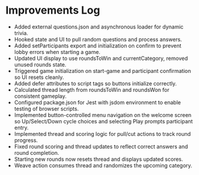 # Improvements Log
- Added external questions.json and asynchronous loader for dynamic trivia.
- Hooked state and UI to pull random questions and process answers.
- Added setParticipants export and initialization on confirm to prevent lobby errors when starting a game.
- Updated UI display to use roundsToWin and currentCategory, removed unused rounds state.
- Triggered game initialization on start-game and participant confirmation so UI resets cleanly.
- Added defer attributes to script tags so buttons initialize correctly.
- Calculated thread length from roundsToWin and roundsWon for consistent gameplay.
- Configured package.json for Jest with jsdom environment to enable testing of browser scripts.
- Implemented button-controlled menu navigation on the welcome screen so Up/Select/Down cycle choices and selecting Play prompts participant entry.
- Implemented thread and scoring logic for pull/cut actions to track round progress.
- Fixed round scoring and thread updates to reflect correct answers and round completion.
- Starting new rounds now resets thread and displays updated scores.
- Weave action consumes thread and randomizes the upcoming category.
